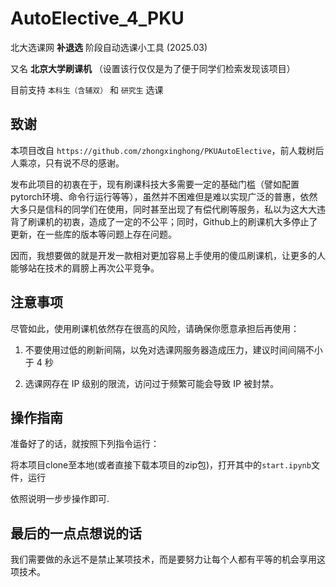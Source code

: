 # AutoElective_4_PKU

北大选课网 **补退选** 阶段自动选课小工具 (2025.03)

又名 **北京大学刷课机** （设置该行仅仅是为了便于同学们检索发现该项目）

目前支持 `本科生（含辅双）` 和 `研究生` 选课


## 致谢

本项目改自 `https://github.com/zhongxinghong/PKUAutoElective`，前人栽树后人乘凉，只有说不尽的感谢。

发布此项目的初衷在于，现有刷课科技大多需要一定的基础门槛（譬如配置pytorch环境、命令行运行等等），虽然并不困难但是难以实现广泛的普惠，依然大多只是信科的同学们在使用，同时甚至出现了有偿代刷等服务，私以为这大大违背了刷课机的初衷，造成了一定的不公平；同时，Github上的刷课机大多停止了更新，在一些库的版本等问题上存在问题。

因而，我想要做的就是开发一款相对更加容易上手使用的傻瓜刷课机，让更多的人能够站在技术的肩膀上再次公平竞争。


## 注意事项

尽管如此，使用刷课机依然存在很高的风险，请确保你愿意承担后再使用：

1. 不要使用过低的刷新间隔，以免对选课网服务器造成压力，建议时间间隔不小于 4 秒

2. 选课网存在 IP 级别的限流，访问过于频繁可能会导致 IP 被封禁。


## 操作指南

准备好了的话，就按照下列指令运行：

将本项目clone至本地(或者直接下载本项目的zip包)，打开其中的`start.ipynb`文件，运行

依照说明一步步操作即可.


## 最后的一点点想说的话

我们需要做的永远不是禁止某项技术，而是要努力让每个人都有平等的机会享用这项技术。
